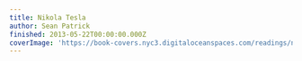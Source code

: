 ```yaml
---
title: Nikola Tesla
author: Sean Patrick
finished: 2013-05-22T00:00:00.000Z
coverImage: 'https://book-covers.nyc3.digitaloceanspaces.com/readings/nikola-tesla-01.jpg'
---
```

